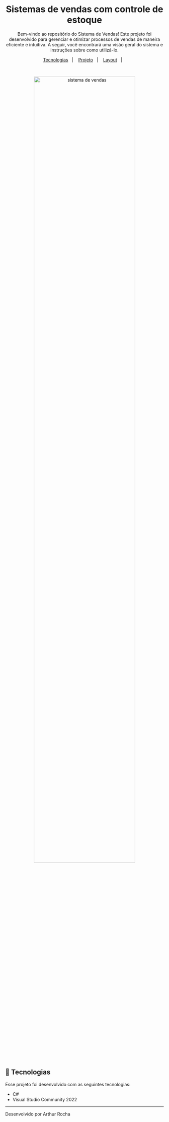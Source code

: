 <h1 align="center"> Sistemas de vendas com controle de estoque </h1>

<p align="center">
 Bem-vindo ao repositório do Sistema de Vendas! Este projeto foi desenvolvido para gerenciar e otimizar processos de vendas de maneira eficiente e intuitiva. A seguir, você encontrará uma visão geral do sistema e instruções sobre como utilizá-lo.
</p>

<p align="center">
  <a href="#-tecnologias">Tecnologias</a>&nbsp;&nbsp;&nbsp;|&nbsp;&nbsp;&nbsp;
  <a href="#-projeto">Projeto</a>&nbsp;&nbsp;&nbsp;|&nbsp;&nbsp;&nbsp;
  <a href="#-layout">Layout</a>&nbsp;&nbsp;&nbsp;|&nbsp;&nbsp;&nbsp;
</p>


<br>

<p align="center">
  <img alt="sistema de vendas" src="./images/sistemavendas.png" style="width: 80%; margin: auto;">
</p>

## 🚀 Tecnologias

Esse projeto foi desenvolvido com as seguintes tecnologias:

- C#
- Visual Studio Community 2022


---

Desenvolvido por Arthur Rocha
